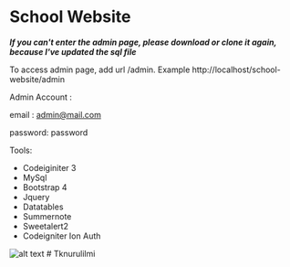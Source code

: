 # School Website

***If you can't enter the admin page, please download or clone it again, because I've updated the sql file***

To access admin page, add url /admin. Example http://localhost/school-website/admin

Admin Account :

email : admin@mail.com

password: password


Tools:
- Codeiginiter 3
- MySql
- Bootstrap 4
- Jquery
- Datatables
- Summernote
- Sweetalert2
- Codeigniter Ion Auth


![alt text](https://github.com/tegarpratama/school-website/blob/master/capture.png?raw=true) 
#   T k n u r u l i l m i 
 
 
